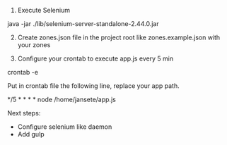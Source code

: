 1. Execute Selenium

java -jar ./lib/selenium-server-standalone-2.44.0.jar

2. Create zones.json file in the project root like zones.example.json with your zones

3. Configure your crontab to execute app.js every 5 min

crontab -e

Put in crontab file the following line, replace your app path.

*/5 * * * * node /home/jansete/app.js

Next steps:
- Configure selenium like daemon
- Add gulp
